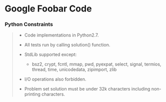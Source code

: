 # Google Foobar Code

### Python Constraints
> * Code implementations in Python2.7.
>
> * All tests run by calling solution() function.
>
> * StdLib supported except:
>	* bsz2, crypt, fcntl, mmap, pwd, pyexpat, select, signal, termios, thread, time, unicodedata, zipimport, zlib
>
> * I/O operations also forbidden.
>
> * Problem set solution must be under 32k characters including non-printing characters.
